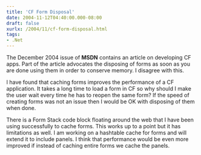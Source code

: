 ```yaml
---
title: 'CF Form Disposal'
date: 2004-11-12T04:40:00.000-08:00
draft: false
xurlx: /2004/11/cf-form-disposal.html
tags: 
- .Net
---
```


The December 2004 issue of **MSDN** contains an article on developing CF apps. Part of the article advocates the disposing of forms as soon as you are done using them in order to conserve memory. I disagree with this.  
  
I have found that caching forms improves the performance of a CF application. It takes a long time to load a form in CF so why should I make the user wait every time he has to reopen the same form? If the speed of creating forms was not an issue then I would be OK with disposing of them when done.  
  
There is a Form Stack code block floating around the web that I have been using successfully to cache forms. This works up to a point but it has limitations as well. I am working on a hashtable cache for forms and will extend it to include panels. I think that performance would be even more improved if instead of caching entire forms we cache the panels.